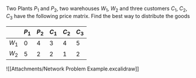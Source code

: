 
Two Plants $P_1$ and $P_2$, two warehouses $W_1$, $W_2$ and three customers $C_1$, $C_2$, $C_3$ have the following price matrix.
Find the best way to distribute the goods

|   | $P_1$|$P_2$|$C_1$|$C_2$|$C_3$|
|---|-|--|--|--|--|
|$W_1$|0|4|3|4|5|
|$W_2$|5|2|2|1|2|

![[Attachments/Network Problem Example.excalidraw]]
